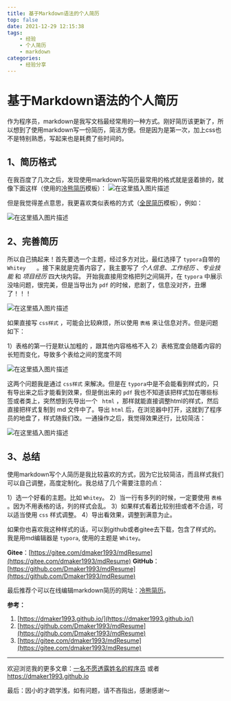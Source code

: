 ```yaml
---
title: 基于Markdown语法的个人简历
top: false
date: 2021-12-29 12:15:38
tags:
    - 经验
    - 个人简历
    - markdown
categories:
    - 经验分享
---
```

# 基于Markdown语法的个人简历

作为程序员，markdown是我写文档最经常用的一种方式。刚好简历该更新了，所以想到了使用markdown写一份简历，简洁方便。但是因为是第一次，加上css也不是特别熟悉，写起来也是耗费了些时间的。

## 1、简历格式

在我百度了几次之后，发现使用markdown写简历最常用的格式就是竖着排的，就像下面这样（使用的[冷熊简历](http://cv.ftqq.com/?fr=github)模板）：
![在这里插入图片描述](https://img-blog.csdnimg.cn/89db22bcc51449a09bb59f257b7a56b5.png?x-oss-process=image/watermark,type_d3F5LXplbmhlaQ,shadow_50,text_Q1NETiBARE1ha2VyMTk5Mw==,size_20,color_FFFFFF,t_70,g_se,x_16#pic_center)


但是我觉得差点意思，我更喜欢类似表格的方式（[全民简历](https://www.qmjianli.com/cv/details/1004)模板），例如：

![在这里插入图片描述](https://img-blog.csdnimg.cn/ec3247277830460b9ba61c73546f905a.png?x-oss-process=image/watermark,type_d3F5LXplbmhlaQ,shadow_50,text_Q1NETiBARE1ha2VyMTk5Mw==,size_20,color_FFFFFF,t_70,g_se,x_16#pic_center)

## 2、完善简历

所以自己搞起来！首先要选一个主题，经过多方对比，最红选择了 `typora`自带的 `Whitey	` 。接下来就是完善内容了，我主要写了 *个人信息*、*工作经历* 、*专业技能* 和 *项目经历* 四大块内容。   开始我直接用空格把列之间隔开，在 `typora` 中展示没啥问题，很完美，但是当导出为 `pdf` 的时候，悲剧了，信息没对齐，丑爆了！！！

![在这里插入图片描述](https://img-blog.csdnimg.cn/ddb7990ccd0c46b0b40ab365450c00b3.png?x-oss-process=image/watermark,type_d3F5LXplbmhlaQ,shadow_50,text_Q1NETiBARE1ha2VyMTk5Mw==,size_20,color_FFFFFF,t_70,g_se,x_16#pic_center)

如果直接写 `css样式` ，可能会比较麻烦，所以使用 `表格` 来让信息对齐。但是问题如下：

1）表格的第一行是默认加粗的 ，跟其他内容格格不入
2）表格宽度会随着内容的长短而变化，导致多个表给之间的宽度不同

![在这里插入图片描述](https://img-blog.csdnimg.cn/18244c3946fa49d2814f1bae43962fe8.png?x-oss-process=image/watermark,type_d3F5LXplbmhlaQ,shadow_50,text_Q1NETiBARE1ha2VyMTk5Mw==,size_20,color_FFFFFF,t_70,g_se,x_16#pic_center)


这两个问题我是通过 `css样式` 来解决。但是在 `typora`中是不会能看到样式的，只有导出来之后才能看到效果，但是倒出来的 `pdf` 我也不知道该把样式加在哪些标签或者类上，突然想到先导出一个 ` html` ，那样就能直接调整html的样式，然后直接把样式复制到 md 文件中了。导出 `html` 后，在浏览器中打开，这就到了程序员的地盘了，样式随我们改。一通操作之后，我觉得效果还行，比较简洁：

![在这里插入图片描述](https://img-blog.csdnimg.cn/136f5335cce54a09bc7dd90fb7c4decc.png?x-oss-process=image/watermark,type_d3F5LXplbmhlaQ,shadow_50,text_Q1NETiBARE1ha2VyMTk5Mw==,size_20,color_FFFFFF,t_70,g_se,x_16#pic_center)


## 3、总结

使用markdown写个人简历是我比较喜欢的方式，因为它比较简洁，而且样式我们可以自己调整，高度定制化。我总结了几个需要注意的点：

1）选一个好看的主题。比如 `Whitey`。
2）当一行有多列的时候，一定要使用 `表格` 。因为不用表格的话，列的样式会乱。
3）如果样式看着比较别扭或者不合适，可以适当使用 `css` 样式调整。
4）导出看效果，调整到满意为止。

如果你也喜欢我这种样式的话，可以到github或者gitee去下载，包含了样式的。我是用md编辑器是 `typora`,	使用的主题是 `Whitey`。

**Gitee**：[https://gitee.com/dmaker1993/mdResume](https://gitee.com/dmaker1993/mdResume)
**GitHub**：[https://github.com/Dmaker1993/mdResume](https://github.com/Dmaker1993/mdResume)

最后推荐个可以在线编辑markdown简历的网址：[冷熊简历](http://cv.ftqq.com/?fr=github)。

**参考：**

1. [https://dmaker1993.github.io/](https://dmaker1993.github.io/)
2. [https://github.com/Dmaker1993/mdResume](https://github.com/Dmaker1993/mdResume)
3. [https://gitee.com/dmaker1993/mdResume](https://gitee.com/dmaker1993/mdResume)

---

欢迎浏览我的更多文章：[一名不愿透露姓名的程序员](https://dmaker1993.github.io/) 或者  https://dmaker1993.github.io

最后：因小的才疏学浅，如有问题，请不吝指出，感谢感谢～